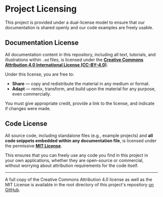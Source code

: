 # Project Licensing

This project is provided under a dual-license model to ensure that our documentation is shared openly and our code examples are freely usable.

## Documentation License

All documentation content in this repository, including all text, tutorials, and illustrations within `.md` files, is licensed under the [**Creative Commons Attribution 4.0 International License (CC-BY-4.0)**](https://creativecommons.org/licenses/by/4.0/).

Under this license, you are free to:
*   **Share** — copy and redistribute the material in any medium or format.
*   **Adapt** — remix, transform, and build upon the material for any purpose, even commercially.

You must give appropriate credit, provide a link to the license, and indicate if changes were made.

## Code License

All source code, including standalone files (e.g., example projects) and **all code snippets embedded within any documentation file**, is licensed under the permissive [**MIT License**](https://opensource.org/license/MIT).

This ensures that you can freely use any code you find in this project in your own applications, whether they are open-source or commercial, without worrying about attribution requirements for the code itself.

***

A full copy of the Creative Commons Attribution 4.0 license as well as the MIT License is available in the root directory of this project's repository [on GitHub](https://github.com/groupme-js/GroupMeCommunityDocs).